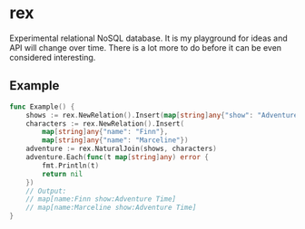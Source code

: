 # rex

Experimental relational NoSQL database. It is my playground for ideas and API will change over time. There is a lot more to do before it can be even considered interesting.

## Example

``` go
func Example() {
	shows := rex.NewRelation().Insert(map[string]any{"show": "Adventure Time"})
	characters := rex.NewRelation().Insert(
		map[string]any{"name": "Finn"},
		map[string]any{"name": "Marceline"})
	adventure := rex.NaturalJoin(shows, characters)
	adventure.Each(func(t map[string]any) error {
		fmt.Println(t)
		return nil
	})
	// Output:
	// map[name:Finn show:Adventure Time]
	// map[name:Marceline show:Adventure Time]
}
```